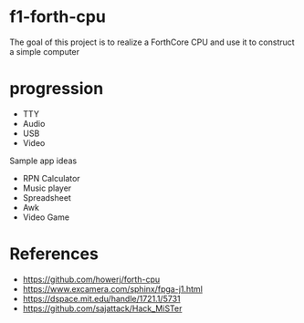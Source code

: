 # f1-forth-cpu

The goal of this project is to realize a ForthCore CPU and use it to construct a simple computer
 
# progression

* TTY
* Audio
* USB
* Video

Sample app ideas

* RPN Calculator
* Music player
* Spreadsheet
* Awk
* Video Game

# References
* https://github.com/howerj/forth-cpu
* https://www.excamera.com/sphinx/fpga-j1.html
* https://dspace.mit.edu/handle/1721.1/5731
* https://github.com/sajattack/Hack_MiSTer
